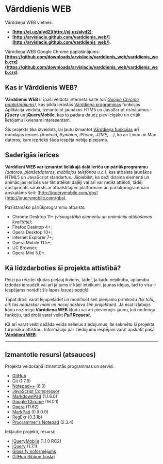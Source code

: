 # Vārddienis WEB #

Vārddieņa WEB vietnes:

- **[http://ej.uz/alvd2](http://ej.uz/alvd2)**;
- **[http://arvislacis.github.com/varddienis_web/](http://arvislacis.github.com/varddienis_web/)**.

Vārddieņa WEB Google Chrome paplašinājums: **[https://github.com/downloads/arvislacis/varddienis_web/varddienis_web.crx](https://github.com/downloads/arvislacis/varddienis_web/varddienis_web.crx)**.

## Kas ir Vārddienis WEB? ##
**Vārddienis WEB** ir īpaši veidota interneta saite *(arī [Google Chrome paplašinājums](https://github.com/downloads/arvislacis/varddienis_web/varddienis_web.crx))*, kas pilda ierastās [Vārddieņa programmas](http://dl.dropbox.com/u/25130294/varddienis.zip) funkcijas. Aplikācija veidota, izmantojot jaunākos HTM5 un JavaScript risinājumus - **jQuery** un **jQueryMobile**, kas to padara daudz pievilcīgāku un ērtāk lietojamu ikvienam interesentam.

Šis projekts tika izveidots, lai ļautu izmantot [Vārddieņa funkcijas](http://dl.dropbox.com/u/25130294/varddienis.zip) arī mobilajās ierīcēs *(Android, Symbian, iPhone, J2ME, ...)*, kā arī Linux un Mac datoros, kam iepriekš šāda iespēja nebija pieejama.

## Saderīgās ierīces ##
**Vārddieni WEB var izmantot lielākajā daļā ierīču un pārlūkprogrammu** *(datoros, planšetdatoros, mobilajos telefonos u.c.)*, kas atbalsta jaunākos HTML5 un JavaScript standartus. Jāpiebilst, ka daži dizaina elementi un animācijas ierīcēs var tikt attēloti daļēji vai arī var netikt attēloti, tādēļ apstiprināts saraksts ar atbalstītajām platformām un pārlūkprogrammām apskatāms šeit: [http://jquerymobile.com/gbs](http://jquerymobile.com/gbs).

Pazīstamāko pārlūkprogrammu atbalsts:

- Chrome Desktop 11+ *(visaugstākā elementu un animāciju attēlošanas kvalitāte)*;
- Firefox Desktop 4+;
- Opera Desktop 10+;
- Internet Explorer 7+;
- Opera Mobile 11.5+;
- UC Browser;
- Opera Mini 5.0+.

## Kā līdzdarboties šī projekta attīstībā? ##
Reizi pa reizītei kļūdas pieļauj ikviens, tādēļ, ja kādu nepilnību, aplamību izdodas ieraudzīt vai arī ja jums ir kādi ieteikumi, jaunas idejas, tad to visu ir iespējams norādīt šīs lapas *[Issues sadaļā](https://github.com/arvislacis/varddienis_web/issues)*.

Tāpat droši varat lejupielādēt un modificēt šeit pieejamo pirmkodu *(tik tālu, cik tas neaizskar mani un neceļ neslavu šim projektam)*. Ja esat izlabojis kādu nozīmīgu **Vārddieņa WEB** kļūdu vai arī pievienojis jaunu, ļoti noderīgu funkciju, tad droši varat veikt ***Pull Request***.

Kā arī varat veikt dažāda veida nelielus ziedojumus, lai sekmētu šī projekta turpmāku attīstību. Informāciju par ziedojumu iespējām varat apskatīt pašā [**Vārddienī WEB**](http://ej.uz/alvd2).

----------

## Izmantotie resursi (atsauces) ##
Projekta veidošanā izmantotās programmas un servisi:

- [GitHub](https://github.com/)
- [Git](http://git-scm.com/) (1.7.9)
- [Notepad++](http://notepad-plus-plus.org/) (6.0)
- [JavaScript Compressor](http://www.minifyjavascript.com/)
- [MarkdownPad](http://markdownpad.com) (1.1.6.0)
- [Google Chrome](https://www.google.com/chrome?hl=lv) (18.0.1)
- [Opera](http://www.opera.com) (11.62)
- [MarkPad](http://code52.org/DownmarkerWPF/) (0.9.0.0)
- [RegExr](http://www.gskinner.com/RegExr/) (0.3.1b)
- [Programmer's Notepad](http://www.pnotepad.org/) (2.3.4)

Iekļautie projekti, resursi:

- [jQueryMobile](http://jquerymobile.com) (1.1.0 RC2)
- [jQuery](http://jquery.com) (1.7.1)
- [Glossify noformējums](http://www.mobjectify.com/resources/Glossify_theme_for_jquery_mobile/)
- [GitHub Ribbon (josla)](https://github.com/blog/273-github-ribbons)